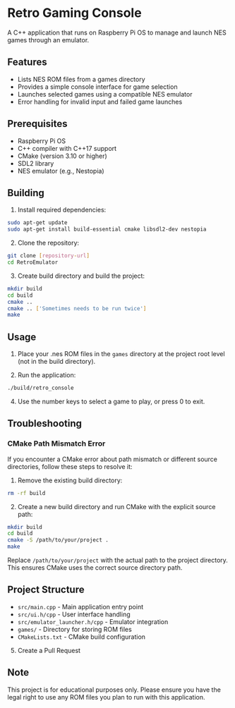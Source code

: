 # Retro Gaming Console

A C++ application that runs on Raspberry Pi OS to manage and launch NES games through an emulator.

## Features

- Lists NES ROM files from a games directory
- Provides a simple console interface for game selection
- Launches selected games using a compatible NES emulator
- Error handling for invalid input and failed game launches

## Prerequisites

- Raspberry Pi OS
- C++ compiler with C++17 support
- CMake (version 3.10 or higher)
- SDL2 library
- NES emulator (e.g., Nestopia)

## Building

1. Install required dependencies:
```bash
sudo apt-get update
sudo apt-get install build-essential cmake libsdl2-dev nestopia
```

2. Clone the repository:
```bash
git clone [repository-url]
cd RetroEmulator
```

3. Create build directory and build the project:
```bash
mkdir build
cd build
cmake ..
cmake .. ['Sometimes needs to be run twice']
make
```

## Usage

1. Place your .nes ROM files in the `games` directory at the project root level (not in the build directory).

2. Run the application:
```bash
./build/retro_console
```

4. Use the number keys to select a game to play, or press 0 to exit.

## Troubleshooting

### CMake Path Mismatch Error

If you encounter a CMake error about path mismatch or different source directories, follow these steps to resolve it:

1. Remove the existing build directory:
```bash
rm -rf build
```

2. Create a new build directory and run CMake with the explicit source path:
```bash
mkdir build
cd build
cmake -S /path/to/your/project .
make
```

Replace `/path/to/your/project` with the actual path to the project directory. This ensures CMake uses the correct source directory path.

## Project Structure

- `src/main.cpp` - Main application entry point
- `src/ui.h/cpp` - User interface handling
- `src/emulator_launcher.h/cpp` - Emulator integration
- `games/` - Directory for storing ROM files
- `CMakeLists.txt` - CMake build configuration

5. Create a Pull Request

## Note

This project is for educational purposes only. Please ensure you have the legal right to use any ROM files you plan to run with this application.
